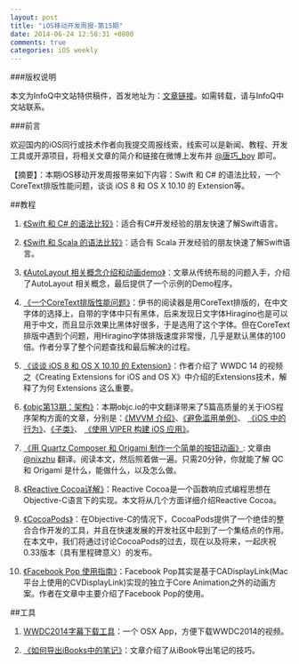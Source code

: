 ```yaml
---
layout: post
title: "iOS移动开发周报-第15期"
date: 2014-06-24 12:58:31 +0800
comments: true
categories: iOS weekly
---
```


###版权说明

本文为InfoQ中文站特供稿件，首发地址为：[文章链接](http://www.infoq.com/cn/news/2014/06/ios8-osx10.10-extension)。如需转载，请与InfoQ中文站联系。

###前言

欢迎国内的iOS同行或技术作者向我提交周报线索，线索可以是新闻、教程、开发工具或开源项目，将相关文章的简介和链接在微博上发布并 [@唐巧_boy](http://weibo.com/tangqiaoboy) 即可。

【摘要】：本期iOS移动开发周报带来如下内容：Swift 和 C# 的语法比较，一个CoreText排版性能问题，谈谈 iOS 8 和 OS X 10.10 的 Extension等。

##教程

 1. [《Swift 和 C# 的语法比较》](http://swift.sh/topic/125/swift-c/)：适合有C#开发经验的朋友快速了解Swift语言。

 1. [《Swift 和 Scala 的语法比较》](https://leverich.github.io/swiftislikescala/)：适合有 Scala 开发经验的朋友快速了解Swift语言。
 
 1. [《AutoLayout 相关概念介绍和动画demo》](http://studentdeng.github.io/blog/2014/06/13/auto-layout/)：文章从传统布局的问题入手，介绍了AutoLayout 相关概念，最后提供了一个示例的Demo程序。

 1. [《一个CoreText排版性能问题》](http://blog.cnbang.net/tech/2268/)：伊书的阅读器是用CoreText排版的，在中文字体的选择上，自带的字体中只有黑体，后来发现日文字体Hiragino也是可以用于中文，而且显示效果比黑体好很多，于是选用了这个字体。但在CoreText排版中遇到个问题，用Hiragino字体排版速度非常慢，几乎是默认黑体的100倍。作者分享了整个问题查找和最后解决的过程。
 
 1. [《谈谈 iOS 8 和 OS X 10.10 的 Extension》](http://imtx.me/archives/1898.html)：作者介绍了 WWDC 14 的视频之《Creating Extensions for iOS and OS X》中介绍的Extensions技术，解释了为何 Extensions 这么重要。

 1. [《objc第13期：架构》](http://objccn.io/issue-13/)：本期objc.io的中文翻译带来了5篇高质量的关于iOS程序架构方面的文章，分别是：[《MVVM 介绍》](http://objccn.io/issue-13-1/)、[《避免滥用单例》](http://objccn.io/issue-13-2/)、 [《iOS 中的行为》](http://objccn.io/issue-13-3/)、[《子类》](http://objccn.io/issue-13-4/)、 [《使用 VIPER 构建 iOS 应用》](http://objccn.io/issue-13-5/)。

 1. [《用 Quartz Composer 和 Origami 制作一个简单的按钮动画》](https://github.com/nixzhu/dev-blog/blob/master/2014-06-22-quartz-composer-and-origami-tutorial-button-animation.md): 文章由 [@nixzhu](http://weibo.com/nixzhu) 翻译。阅读本文，然后照着做一遍。只需20分钟，你就能了解 QC 和 Origami 是什么，能做什么，以及怎么做。

 1. [《Reactive Cocoa详解》](http://www.cocoachina.com/applenews/devnews/2014/0621/8905.html)：Reactive Cocoa是一个函数响应式编程思想在Objective-C语言下的实现。本文将从几个方面详细介绍Reactive Cocoa。

 1. [《Cocoa​Pods》](http://nshipster.cn/cocoapods/)：在Objective-C的情况下，CocoaPods提供了一个绝佳的整合合作开发的工具，并且在快速发展的开发社区中起到了一个集结点的作用。在本文中，我们将通过讨论CocoaPods的过去，现在以及将来，一起庆祝0.33版本（具有里程碑意义）的发布。
  
 1. [《Facebook Pop 使用指南》](http://geeklu.com/2014/05/facebook-pop-usage/)：Facebook Pop其实是基于CADisplayLink(Mac平台上使用的CVDisplayLink)实现的独立于Core Animation之外的动画方案。作者在文章中主要介绍了Facebook Pop的使用。

##工具

 1. [WWDC2014字幕下载工具](https://github.com/iosxtools/WWDC2014)：一个 OSX App，方便下载WWDC2014的视频。

 1. [《如何导出iBooks中的笔记》](http://octavianlogigan.com/1360/how-to-export-notes-from-ibooks/)：文章介绍了从iBook导出笔记的技巧。
 